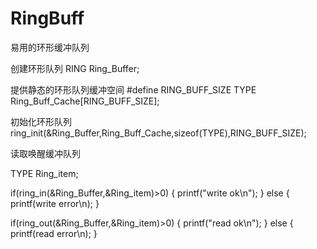 # RingBuff
易用的环形缓冲队列

创建环形队列
RING Ring_Buffer;

提供静态的环形队列缓冲空间
#define RING_BUFF_SIZE
TYPE Ring_Buff_Cache[RING_BUFF_SIZE];

初始化环形队列
ring_init(&Ring_Buffer,Ring_Buff_Cache,sizeof(TYPE),RING_BUFF_SIZE);

读取唤醒缓冲队列

TYPE Ring_item;

if(ring_in(&Ring_Buffer,&Ring_item)>0)
{
  printf("write ok\n");
}
else
{
  printf(write error\n);
}

if(ring_out(&Ring_Buffer,&Ring_item)>0)
{
  printf("read ok\n");
}
else
{
  printf(read error\n);
}
